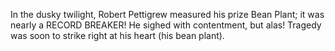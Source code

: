 In the dusky twilight, Robert Pettigrew measured his prize Bean Plant; it was nearly a RECORD BREAKER! He sighed with contentment, but alas! Tragedy was soon to strike right at his heart (his bean plant).
